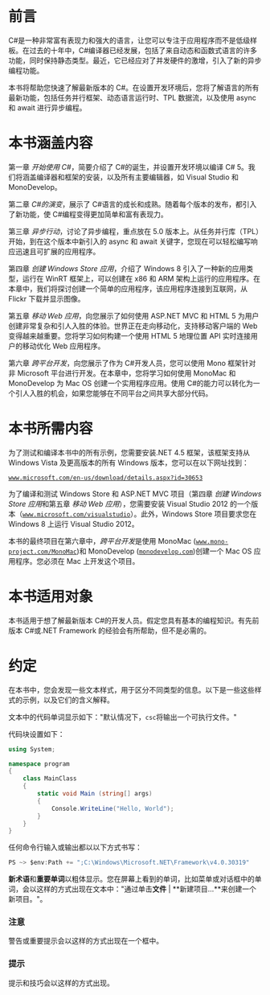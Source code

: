 # 前言

C#是一种非常富有表现力和强大的语言，让您可以专注于应用程序而不是低级样板。在过去的十年中，C#编译器已经发展，包括了来自动态和函数式语言的许多功能，同时保持静态类型。最近，它已经应对了并发硬件的激增，引入了新的异步编程功能。

本书将帮助您快速了解最新版本的 C#。在设置开发环境后，您将了解语言的所有最新功能，包括任务并行框架、动态语言运行时、TPL 数据流，以及使用 async 和 await 进行异步编程。

# 本书涵盖内容

第一章 *开始使用 C#*，简要介绍了 C#的诞生，并设置开发环境以编译 C# 5。我们将涵盖编译器和框架的安装，以及所有主要编辑器，如 Visual Studio 和 MonoDevelop。

第二章 *C#的演变*，展示了 C#语言的成长和成熟。随着每个版本的发布，都引入了新功能，使 C#编程变得更加简单和富有表现力。

第三章 *异步行动*，讨论了异步编程，重点放在 5.0 版本上。从任务并行库（TPL）开始，到在这个版本中新引入的 async 和 await 关键字，您现在可以轻松编写响应迅速且可扩展的应用程序。

第四章 *创建 Windows Store 应用*，介绍了 Windows 8 引入了一种新的应用类型，运行在 WinRT 框架上，可以创建在 x86 和 ARM 架构上运行的应用程序。在本章中，我们将探讨创建一个简单的应用程序，该应用程序连接到互联网，从 Flickr 下载并显示图像。

第五章 *移动 Web 应用*，向您展示了如何使用 ASP.NET MVC 和 HTML 5 为用户创建非常复杂和引人入胜的体验。世界正在走向移动化，支持移动客户端的 Web 变得越来越重要。您将学习如何构建一个使用 HTML 5 地理位置 API 实时连接用户的移动优化 Web 应用程序。

第六章 *跨平台开发*，向您展示了作为 C#开发人员，您可以使用 Mono 框架针对非 Microsoft 平台进行开发。在本章中，您将学习如何使用 MonoMac 和 MonoDevelop 为 Mac OS 创建一个实用程序应用。使用 C#的能力可以转化为一个引人入胜的机会，如果您能够在不同平台之间共享大部分代码。

# 本书所需内容

为了测试和编译本书中的所有示例，您需要安装.NET 4.5 框架，该框架支持从 Windows Vista 及更高版本的所有 Windows 版本，您可以在以下网址找到：

[`www.microsoft.com/en-us/download/details.aspx?id=30653`](http://www.microsoft.com/en-us/download/details.aspx?id=30653)

为了编译和测试 Windows Store 和 ASP.NET MVC 项目（第四章 *创建 Windows Store 应用*和第五章 *移动 Web 应用*），您需要安装 Visual Studio 2012 的一个版本（[`www.microsoft.com/visualstudio`](http://www.microsoft.com/visualstudio)）。此外，Windows Store 项目要求您在 Windows 8 上运行 Visual Studio 2012。

本书的最终项目在第六章中，*跨平台开发*是使用 MonoMac ([`www.mono-project.com/MonoMac`](http://www.mono-project.com/MonoMac))和 MonoDevelop ([`monodevelop.com`](http://monodevelop.com))创建一个 Mac OS 应用程序。您必须在 Mac 上开发这个项目。

# 本书适用对象

本书适用于想了解最新版本 C#的开发人员。假定您具有基本的编程知识。有先前版本 C#或.NET Framework 的经验会有所帮助，但不是必需的。

# 约定

在本书中，您会发现一些文本样式，用于区分不同类型的信息。以下是一些这些样式的示例，以及它们的含义解释。

文本中的代码单词显示如下："默认情况下，`csc`将输出一个可执行文件。"

代码块设置如下：

```cs
using System;

namespace program
{
    class MainClass
    {
        static void Main (string[] args)
        {
            Console.WriteLine("Hello, World");
        }
    }
}
```

任何命令行输入或输出都以以下方式书写：

```cs
PS ~> $env:Path += ";C:\Windows\Microsoft.NET\Framework\v4.0.30319"

```

**新术语**和**重要单词**以粗体显示。您在屏幕上看到的单词，比如菜单或对话框中的单词，会以这样的方式出现在文本中："通过单击**文件** | **新建项目…**来创建一个新项目。"。

### 注意

警告或重要提示会以这样的方式出现在一个框中。

### 提示

提示和技巧会以这样的方式出现。

